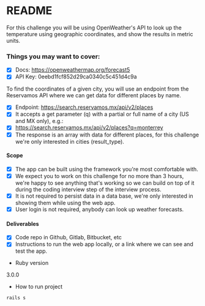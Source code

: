 # README

For this challenge you will be using OpenWeather's API to look up the temperature
using geographic coordinates, and show the results in metric units.


### Things you may want to cover:

- [x] Docs: https://openweathermap.org/forecast5
- [x] API Key: 0eebd1fcf852d29ca0340c5c451d4c9a

To find the coordinates of a given city, you will use an endpoint from the Reservamos
API where we can get data for different places by name.
- [x] Endpoint: https://search.reservamos.mx/api/v2/places
- [x] It accepts a get parameter (q) with a partial or full name of a city (US and
MX only), e.g.:
- [x] https://search.reservamos.mx/api/v2/places?q=monterrey
- [x] The response is an array with data for different places, for this challenge
we're only interested in cities (result_type).

#### Scope
- [x] The app can be built using the framework you're most comfortable with.
- [x] We expect you to work on this challenge for no more than 3 hours, we're
happy to see anything that's working so we can build on top of it during the
coding interview step of the interview process.
- [x] It is not required to persist data in a data base, we're only interested in
showing them while using the web app.
- [x] User login is not required, anybody can look up weather forecasts.

#### Deliverables
- [x] Code repo in Github, Gitlab, Bitbucket, etc
- [x] Instructions to run the web app locally, or a link where we can see and test
the app.

* Ruby version

3.0.0

* How to run project

``rails s``

